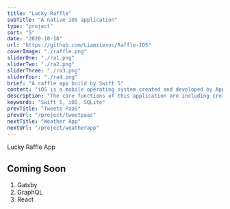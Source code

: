 ```yaml
---
title: "Lucky Raffle"
subTitle: "A native iOS application"
type: "project"
sort: "5"
date: "2020-10-18"
url: "https://github.com/Liamxiexuc/Raffle-IOS"
coverImage: "./raffle.png"
sliderOne: "./ra1.png"
sliderTwo: "./ra2.png"
sliderThree: "./ra3.png"
sliderFour: "./ra4.png"
brief: "A raffle app build by Swift 5"
content: "iOS is a mobile operating system created and developed by Apple Inc. exclusively for its hardware. It is the operating system that powers many of the company's mobile devices, including the iPhone and iPod Touch. "
description: "The core functions of this application are including create, manage, and record raffles. The user can also sell tickets, draw the winner and even customize their own raffle by selecting their own cover image. During the development and testing process, we have made some design changes based on specific situations and user feedback to make the app as user-friendly as possible."
keywords: "Swift 5, iOS, SQLite"
prevTitle: "Tweets PaaS"
prevUrl: "/project/tweetpaas"
nextTitle: "Weather App"
nextUrl: "/project/weatherapp"
---
```


Lucky Raffle App

## Coming Soon

1. Gatsby
2. GraphQL
3. React